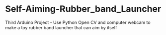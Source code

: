 # Self-Aiming-Rubber_band_Launcher
Third Arduino Project - Use Python Open CV and computer webcam to make a toy rubber band launcher that can aim by itself
